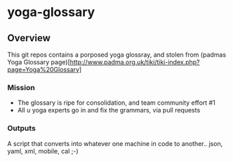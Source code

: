 # yoga-glossary

## Overview

This git repos contains a porposed yoga glossray,
and stolen from 
(padmas Yoga Glossary page)[http://www.padma.org.uk/tiki/tiki-index.php?page=Yoga%20Glossary]

### Mission

- The glossary is ripe for consolidation, and team community effort #1
- All u yoga experts go in and fix the grammars, via pull requests

### Outputs

A script that converts into whatever one machine in code to another..
json, yaml, xml, mobile, cal ;-)







